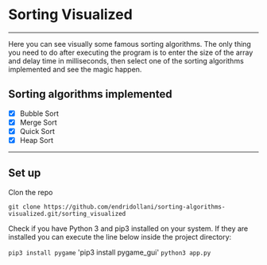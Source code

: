 # Sorting Visualized

---
Here you can see visually some famous sorting algorithms.
The only thing you need to do after executing the program is to enter the size of
the array and delay time in milliseconds, then select one of the sorting algorithms implemented and see the magic happen.

## Sorting algorithms implemented

- [x] Bubble Sort
- [x] Merge Sort
- [x] Quick Sort
- [x] Heap Sort

---

## Set up

Clon the repo

`git clone https://github.com/endridollani/sorting-algorithms-visualized.git/sorting_visualized`

Check if you have Python 3 and pip3 installed on your system.
If they are installed you can execute the line below inside the project directory: 

`pip3 install pygame`
'pip3 install pygame_gui'
`python3 app.py`
